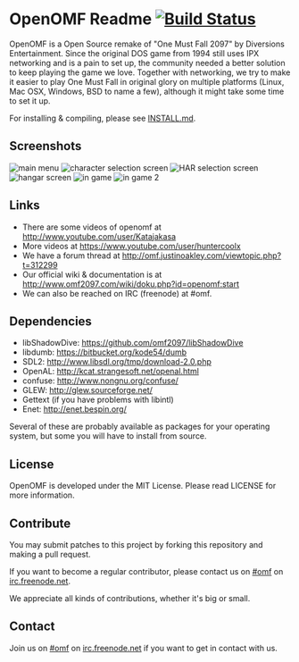 OpenOMF Readme [![Build Status](https://travis-ci.org/omf2097/openomf.png?branch=master)](https://travis-ci.org/omf2097/openomf)
=======

OpenOMF is a Open Source remake of "One Must Fall 2097" by Diversions Entertainment. Since the original DOS game from 1994 still uses IPX networking and is a pain to set up, the community needed a better solution to keep playing the game we love. Together with networking, we try to make it easier to play One Must Fall in original glory on multiple platforms (Linux, Mac OSX, Windows, BSD to name a few), although it might take some time to set it up.

For installing & compiling, please see [INSTALL.md](https://github.com/omf2097/openomf/blob/master/INSTALL.md).

Screenshots
-----------
![main menu](https://github.com/omf2097/openomf/raw/master/screenshots/menu.png "Main Menu")
![character selection screen](https://github.com/omf2097/openomf/raw/master/screenshots/p1.png "Character Selection Screen")
![HAR selection screen](https://github.com/omf2097/openomf/raw/master/screenshots/botsel.png "HAR selection screen")
![hangar screen](https://github.com/omf2097/openomf/raw/master/screenshots/hangar.png "Hangar Screen")
![in game](https://github.com/omf2097/openomf/raw/master/screenshots/ingame.png "In Game")
![in game 2](https://github.com/omf2097/openomf/raw/master/screenshots/ingame2.png "In Game 2")

Links
-----
* There are some videos of openomf at http://www.youtube.com/user/Katajakasa
* More videos at https://www.youtube.com/user/huntercoolx
* We have a forum thread at http://omf.justinoakley.com/viewtopic.php?t=312299
* Our official wiki & documentation is at http://www.omf2097.com/wiki/doku.php?id=openomf:start
* We can also be reached on IRC (freenode) at #omf.

Dependencies
------------

* libShadowDive: https://github.com/omf2097/libShadowDive
* libdumb: https://bitbucket.org/kode54/dumb
* SDL2: http://www.libsdl.org/tmp/download-2.0.php
* OpenAL: http://kcat.strangesoft.net/openal.html
* confuse: http://www.nongnu.org/confuse/
* GLEW: http://glew.sourceforge.net/
* Gettext (if you have problems with libintl)
* Enet: http://enet.bespin.org/

Several of these are probably available as packages for your operating system, but some you will have to install from source.

License
-------
OpenOMF is developed under the MIT License. Please read LICENSE for more information.

Contribute
----------
You may submit patches to this project by forking this repository and making a pull request.

If you want to become a regular contributor, please contact us on [#omf](http://webchat.freenode.net?channels=omf) on [irc.freenode.net](irc://chat.freenode.net/omf).

We appreciate all kinds of contributions, whether it's big or small.

Contact
-------
Join us on [#omf](http://webchat.freenode.net?channels=omf) on [irc.freenode.net](irc://chat.freenode.net/omf) if you want to get in contact with us.
